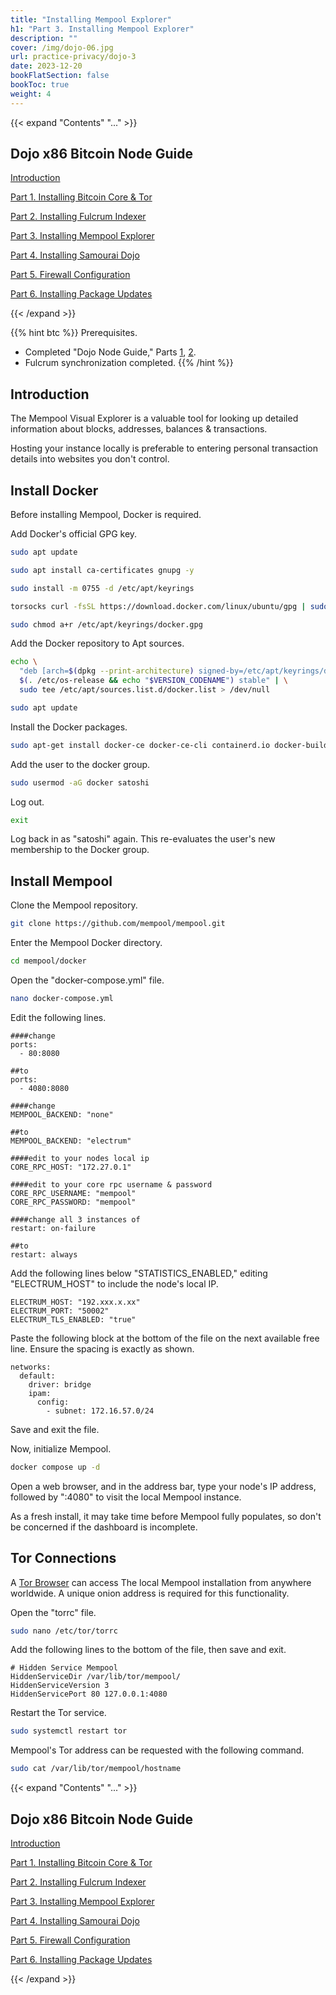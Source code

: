 ```yaml
---
title: "Installing Mempool Explorer"
h1: "Part 3. Installing Mempool Explorer"
description: ""
cover: /img/dojo-06.jpg
url: practice-privacy/dojo-3
date: 2023-12-20
bookFlatSection: false
bookToc: true
weight: 4
---
```


{{< expand "Contents" "..." >}}

## Dojo x86 Bitcoin Node Guide

[Introduction](/en/practice-privacy/dojo-0)

[Part 1. Installing Bitcoin Core & Tor](/en/practice-privacy/dojo-1)

[Part 2. Installing Fulcrum Indexer](/en/practice-privacy/dojo-2)

[Part 3. Installing Mempool Explorer](/en/practice-privacy/dojo-3)

[Part 4. Installing Samourai Dojo](/en/practice-privacy/dojo-4)

[Part 5. Firewall Configuration](/en/practice-privacy/dojo-5)

[Part 6. Installing Package Updates](/en/practice-privacy/dojo-6)

{{< /expand >}}

{{% hint btc %}}
Prerequisites.

- Completed "Dojo Node Guide," Parts [1](/privacy/dojo-1), [2](/privacy/dojo-2).
- Fulcrum synchronization completed.
{{% /hint %}}

## Introduction

The Mempool Visual Explorer is a valuable tool for looking up detailed information about blocks, addresses, balances & transactions.

Hosting your instance locally is preferable to entering personal transaction details into websites you don't control.

## Install Docker

Before installing Mempool, Docker is required.

Add Docker's official GPG key.

```bash
sudo apt update
```

```bash
sudo apt install ca-certificates gnupg -y
```

```bash
sudo install -m 0755 -d /etc/apt/keyrings
```

```bash
torsocks curl -fsSL https://download.docker.com/linux/ubuntu/gpg | sudo gpg --dearmor -o /etc/apt/keyrings/docker.gpg
```

```bash
sudo chmod a+r /etc/apt/keyrings/docker.gpg
```

Add the Docker repository to Apt sources.

```bash
echo \
  "deb [arch=$(dpkg --print-architecture) signed-by=/etc/apt/keyrings/docker.gpg] https://download.docker.com/linux/ubuntu \
  $(. /etc/os-release && echo "$VERSION_CODENAME") stable" | \
  sudo tee /etc/apt/sources.list.d/docker.list > /dev/null
```

```bash
sudo apt update
```

Install the Docker packages.

```bash
sudo apt-get install docker-ce docker-ce-cli containerd.io docker-buildx-plugin docker-compose-plugin -y
```

Add the user to the docker group.

```bash
sudo usermod -aG docker satoshi
```

Log out.

```bash
exit
```

Log back in as "satoshi" again. This re-evaluates the user's new membership to the Docker group.

## Install Mempool

Clone the Mempool repository.

```bash
git clone https://github.com/mempool/mempool.git
```

Enter the Mempool Docker directory.

```bash
cd mempool/docker
```

Open the "docker-compose.yml" file.

```bash
nano docker-compose.yml
```

Edit the following lines.

```
####change
ports:
  - 80:8080

##to
ports:
  - 4080:8080
```

```
####change
MEMPOOL_BACKEND: "none"

##to
MEMPOOL_BACKEND: "electrum"
```

```
####edit to your nodes local ip
CORE_RPC_HOST: "172.27.0.1"
```

```
####edit to your core rpc username & password
CORE_RPC_USERNAME: "mempool"
CORE_RPC_PASSWORD: "mempool"
```

```
####change all 3 instances of
restart: on-failure

##to
restart: always
```

Add the following lines below "STATISTICS_ENABLED," editing "ELECTRUM_HOST" to include the node's local IP.

```
ELECTRUM_HOST: "192.xxx.x.xx"
ELECTRUM_PORT: "50002"
ELECTRUM_TLS_ENABLED: "true"
```

Paste the following block at the bottom of the file on the next available free line. Ensure the spacing is exactly as shown.

```
networks:
  default:
    driver: bridge
    ipam:
      config:
        - subnet: 172.16.57.0/24
```

Save and exit the file.

Now, initialize Mempool.

```bash
docker compose up -d
```

Open a web browser, and in the address bar, type your node's IP address, followed by ":4080" to visit the local Mempool instance.

As a fresh install, it may take time before Mempool fully populates, so don't be concerned if the dashboard is incomplete.

## Tor Connections

A [Tor Browser](https://www.torproject.org/download/) can access The local Mempool installation from anywhere worldwide. A unique onion address is required for this functionality.

Open the "torrc" file.

```bash
sudo nano /etc/tor/torrc
```

Add the following lines to the bottom of the file, then save and exit.

```
# Hidden Service Mempool
HiddenServiceDir /var/lib/tor/mempool/
HiddenServiceVersion 3
HiddenServicePort 80 127.0.0.1:4080
```

Restart the Tor service.

```bash
sudo systemctl restart tor
```

Mempool's Tor address can be requested with the following command.

```bash
sudo cat /var/lib/tor/mempool/hostname
```

{{< expand "Contents" "..." >}}

## Dojo x86 Bitcoin Node Guide

[Introduction](/en/practice-privacy/dojo-0)

[Part 1. Installing Bitcoin Core & Tor](/en/practice-privacy/dojo-1)

[Part 2. Installing Fulcrum Indexer](/en/practice-privacy/dojo-2)

[Part 3. Installing Mempool Explorer](/en/practice-privacy/dojo-3)

[Part 4. Installing Samourai Dojo](/en/practice-privacy/dojo-4)

[Part 5. Firewall Configuration](/en/practice-privacy/dojo-5)

[Part 6. Installing Package Updates](/en/practice-privacy/dojo-6)

{{< /expand >}}